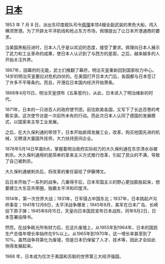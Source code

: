 #  <u>日本</u>

1853 年 7 月 8 日，派出东印度舰队司令<u>佩理</u>率领4艘全副武装的黑色大船，闯入横须贺港。为了开辟太平洋航线和抢占东方市场，佩理提出了让日本开港通商的要求。  

当美国黑船压进时，日本人几乎是以欢迎的态度，接受了要求。佩理向日本人展示了武力和工业革命的成果，使日本人认识到了与西方的差距，之后，越来越多的人开始关注外界。  

1867年，因幕府的无能，武士们推翻了幕府，明治天皇重新回到国家权力中心。14岁的明治天皇要应对危机四伏的。在美国打开日本大门后，各国都与日本签订了许多不平等条约。而且，开港后日本国内经济开始萧条。  

1868年4月15日，明治天皇颁布《五条誓约》，从此，日本进入了明治维新的时代。  

1871年，日本的一只进百人的政府使节团，前往欧美各国，又写下了长达百卷的考察实录。这次使节访是一次前所未有的行动。而此次日本人认同了德国的发展模式，以国家来主导工业发展。  

之后，在大久保利通的带领下，日本开始疯得发展工业，改革，购买他国先进的机械，又聘请大量国外技师，大力扶持民间企业。  

1878年5月14日早晨8点，掌握着明治政府实际权力的大久保利通在东京清水谷被刺杀。大久保利通用的是简单的拿来主义方式推行改革，引起了民众的不满，导致了自己被刺杀。  

大久保利通被刺杀后，将改革的重任留给了伊藤博文。  

后日本开始了一系列的战争。几番得手后，日本军国主义的野心更加膨胀起来，想要建立大东亚共荣圈，独霸太平洋和印度洋。  

1914年，第一次世界大战；1931年，日军侵占中国东北；1937年，日本挑起卢沟桥事变；1941年12月8日，太平洋战争爆发；1945年8月，美军在日本广岛、长崎投下原子弹；1945年8月15日，天皇向日本国民宣布日本战败，同年9月2日，日本签署投降书。  

然而，在战争耗光所有财力后，在这片废墟上，从1955年到1964年，日本的国民生产总值年增长率始终在9%以上。从1965年到1970年，这一增长率甚至到了10%。虽然战争将第化为废墟，但是日本仍保留了人才、技术等，因此才会如此快得发展起来。  

1968 年，日本成为仅次于美国和苏联的世界第三大经济强国。